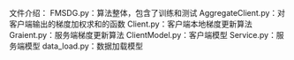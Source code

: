 文件介绍：
FMSDG.py：算法整体，包含了训练和测试
AggregateClient.py：对客户端输出的梯度加权求和的函数
Client.py：客户端本地梯度更新算法
Graient.py：服务端梯度更新算法
ClientModel.py：客户端模型
Service.py：服务端模型
data_load.py：数据加载模型
